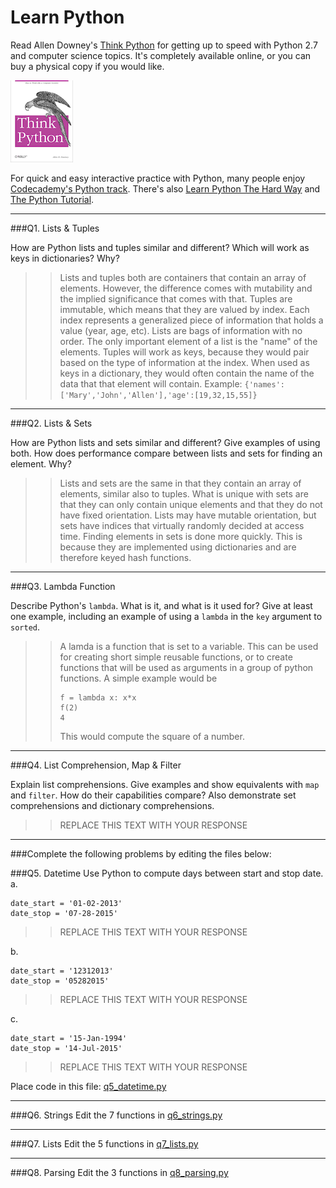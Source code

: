 # Learn Python

Read Allen Downey's [Think Python](http://www.greenteapress.com/thinkpython/) for getting up to speed with Python 2.7 and computer science topics. It's completely available online, or you can buy a physical copy if you would like.

<a href="http://www.greenteapress.com/thinkpython/"><img src="img/think_python.png" style="width: 100px;" target="_blank"></a>

For quick and easy interactive practice with Python, many people enjoy [Codecademy's Python track](http://www.codecademy.com/en/tracks/python). There's also [Learn Python The Hard Way](http://learnpythonthehardway.org/book/) and [The Python Tutorial](https://docs.python.org/2/tutorial/).

---

###Q1. Lists &amp; Tuples

How are Python lists and tuples similar and different? Which will work as keys in dictionaries? Why?

>> Lists and tuples both are containers that contain an array of elements. However, the difference comes with mutability and the implied significance that comes with that. Tuples are immutable, which means that they are valued by index. Each index represents a generalized piece of information that holds a value (year, age, etc). Lists are bags of information with no order. The only important element of a list is the "name" of the elements. Tuples will work as keys, because they would pair based on the type of information at the index. When used as keys in a dictionary, they would often contain the name of the data that that element will contain. Example: ```{'names':['Mary','John','Allen'],'age':[19,32,15,55]}```

---

###Q2. Lists &amp; Sets

How are Python lists and sets similar and different? Give examples of using both. How does performance compare between lists and sets for finding an element. Why?

>> Lists and sets are the same in that they contain an array of elements, similar also to tuples. What is unique with sets are that they can only contain unique elements and that they do not have fixed orientation. Lists may have mutable orientation, but sets have indices that virtually randomly decided at access time. Finding elements in sets is done more quickly. This is because they are implemented using dictionaries and are therefore keyed hash functions. 

---

###Q3. Lambda Function

Describe Python's `lambda`. What is it, and what is it used for? Give at least one example, including an example of using a `lambda` in the `key` argument to `sorted`.

>> A lamda is a function that is set to a variable. This can be used for creating short simple reusable functions, or to create functions that will be used as arguments in a group of python functions. A simple example would be 
>>```
>>f = lambda x: x*x
>>f(2)
>>4
>>``` 
>>This would compute the square of a number. 

---

###Q4. List Comprehension, Map &amp; Filter

Explain list comprehensions. Give examples and show equivalents with `map` and `filter`. How do their capabilities compare? Also demonstrate set comprehensions and dictionary comprehensions.

>> REPLACE THIS TEXT WITH YOUR RESPONSE

---

###Complete the following problems by editing the files below:

###Q5. Datetime
Use Python to compute days between start and stop date.   
a.  

```
date_start = '01-02-2013'    
date_stop = '07-28-2015'
```

>> REPLACE THIS TEXT WITH YOUR RESPONSE

b.  
```
date_start = '12312013'  
date_stop = '05282015'  
```

>> REPLACE THIS TEXT WITH YOUR RESPONSE

c.  
```
date_start = '15-Jan-1994'      
date_stop = '14-Jul-2015'  
```

>> REPLACE THIS TEXT WITH YOUR RESPONSE  

Place code in this file: [q5_datetime.py](python/q5_datetime.py)

---

###Q6. Strings
Edit the 7 functions in [q6_strings.py](python/q6_strings.py)

---

###Q7. Lists
Edit the 5 functions in [q7_lists.py](python/q7_lists.py)

---

###Q8. Parsing
Edit the 3 functions in [q8_parsing.py](python/q8_parsing.py)





